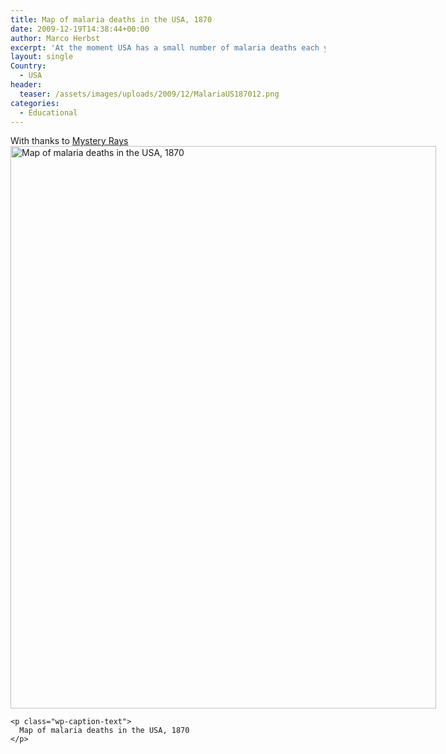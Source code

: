 ```yaml
---
title: Map of malaria deaths in the USA, 1870
date: 2009-12-19T14:38:44+00:00
author: Marco Herbst
excerpt: 'At the moment USA has a small number of malaria deaths each year, but in 1870 things were totally different. This map shows the malaria deaths in the country more than a century ago. '
layout: single
Country:
  - USA
header:
  teaser: /assets/images/uploads/2009/12/MalariaUS187012.png
categories:
  - Educational
---
```

<div>
  <span style="font-weight: normal;">With thanks to <a href="http://www.iayork.com/MysteryRays/2009/12/05/malaria-in-the-usa-1870/" target="_blank" rel="nofollow">Mystery Rays</a></span>
</div>

<div>
  <div id="attachment_239" style="width: 691px" class="wp-caption alignnone">
    <a href="{{ base }}/assets/images/uploads/2009/12/MalariaUS1870.png"><img class="size-full wp-image-239" title="Map of malaria deaths in the USA, 1870" alt="Map of malaria deaths in the USA, 1870" src="{{ base }}/assets/images/uploads/2009/12/MalariaUS1870.png" width="681" height="900" /></a>
    
    <p class="wp-caption-text">
      Map of malaria deaths in the USA, 1870
    </p>
  </div>
</div>